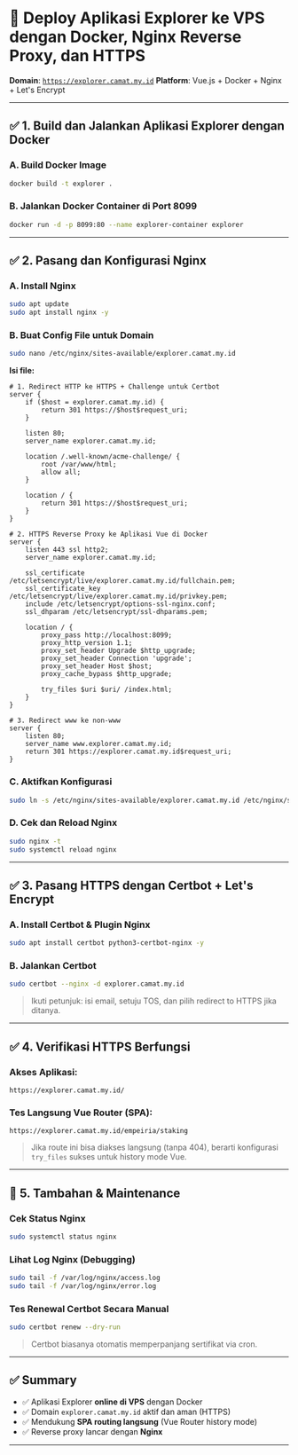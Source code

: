 # 🚀 Deploy Aplikasi Explorer ke VPS dengan Docker, Nginx Reverse Proxy, dan HTTPS

**Domain**: [`https://explorer.camat.my.id`](https://explorer.camat.my.id)
**Platform**: Vue.js + Docker + Nginx + Let's Encrypt

---

## ✅ 1. Build dan Jalankan Aplikasi Explorer dengan Docker

### A. Build Docker Image

```bash
docker build -t explorer .
```

### B. Jalankan Docker Container di Port 8099

```bash
docker run -d -p 8099:80 --name explorer-container explorer
```

---

## ✅ 2. Pasang dan Konfigurasi Nginx

### A. Install Nginx

```bash
sudo apt update
sudo apt install nginx -y
```

### B. Buat Config File untuk Domain

```bash
sudo nano /etc/nginx/sites-available/explorer.camat.my.id
```

**Isi file:**

```nginx
# 1. Redirect HTTP ke HTTPS + Challenge untuk Certbot
server {
    if ($host = explorer.camat.my.id) {
        return 301 https://$host$request_uri;
    }

    listen 80;
    server_name explorer.camat.my.id;

    location /.well-known/acme-challenge/ {
        root /var/www/html;
        allow all;
    }

    location / {
        return 301 https://$host$request_uri;
    }
}

# 2. HTTPS Reverse Proxy ke Aplikasi Vue di Docker
server {
    listen 443 ssl http2;
    server_name explorer.camat.my.id;

    ssl_certificate /etc/letsencrypt/live/explorer.camat.my.id/fullchain.pem;
    ssl_certificate_key /etc/letsencrypt/live/explorer.camat.my.id/privkey.pem;
    include /etc/letsencrypt/options-ssl-nginx.conf;
    ssl_dhparam /etc/letsencrypt/ssl-dhparams.pem;

    location / {
        proxy_pass http://localhost:8099;
        proxy_http_version 1.1;
        proxy_set_header Upgrade $http_upgrade;
        proxy_set_header Connection 'upgrade';
        proxy_set_header Host $host;
        proxy_cache_bypass $http_upgrade;

        try_files $uri $uri/ /index.html;
    }
}

# 3. Redirect www ke non-www
server {
    listen 80;
    server_name www.explorer.camat.my.id;
    return 301 https://explorer.camat.my.id$request_uri;
}
```

### C. Aktifkan Konfigurasi

```bash
sudo ln -s /etc/nginx/sites-available/explorer.camat.my.id /etc/nginx/sites-enabled/
```

### D. Cek dan Reload Nginx

```bash
sudo nginx -t
sudo systemctl reload nginx
```

---

## ✅ 3. Pasang HTTPS dengan Certbot + Let's Encrypt

### A. Install Certbot & Plugin Nginx

```bash
sudo apt install certbot python3-certbot-nginx -y
```

### B. Jalankan Certbot

```bash
sudo certbot --nginx -d explorer.camat.my.id
```

> Ikuti petunjuk: isi email, setuju TOS, dan pilih redirect to HTTPS jika ditanya.

---

## ✅ 4. Verifikasi HTTPS Berfungsi

### Akses Aplikasi:

```
https://explorer.camat.my.id/
```

### Tes Langsung Vue Router (SPA):

```
https://explorer.camat.my.id/empeiria/staking
```

> Jika route ini bisa diakses langsung (tanpa 404), berarti konfigurasi `try_files` sukses untuk history mode Vue.

---

## 🧹 5. Tambahan & Maintenance

### Cek Status Nginx

```bash
sudo systemctl status nginx
```

### Lihat Log Nginx (Debugging)

```bash
sudo tail -f /var/log/nginx/access.log
sudo tail -f /var/log/nginx/error.log
```

### Tes Renewal Certbot Secara Manual

```bash
sudo certbot renew --dry-run
```

> Certbot biasanya otomatis memperpanjang sertifikat via cron.

---

## ✅ Summary

* ✅ Aplikasi Explorer **online di VPS** dengan Docker
* ✅ Domain `explorer.camat.my.id` aktif dan aman (HTTPS)
* ✅ Mendukung **SPA routing langsung** (Vue Router history mode)
* ✅ Reverse proxy lancar dengan **Nginx**

---
